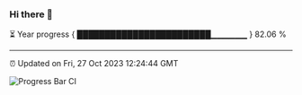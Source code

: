 ### Hi there 👋

⏳ Year progress { ████████████████████████▁▁▁▁▁▁ } 82.06 %

---

⏰ Updated on Fri, 27 Oct 2023 12:24:44 GMT

![Progress Bar CI](https://github.com/liununu/liununu/workflows/Progress%20Bar%20CI/badge.svg)
